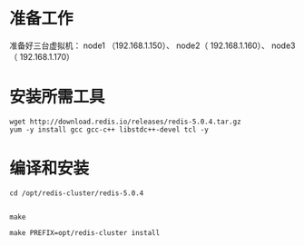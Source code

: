 
# 准备工作

准备好三台虚拟机：
node1 （192.168.1.150）、 
node2（ 192.168.1.160）、
node3（ 192.168.1.170）

# 安装所需工具
```
wget http://download.redis.io/releases/redis-5.0.4.tar.gz
yum -y install gcc gcc-c++ libstdc++-devel tcl -y
```


# 编译和安装

```
cd /opt/redis-cluster/redis-5.0.4


make

make PREFIX=opt/redis-cluster install
```





